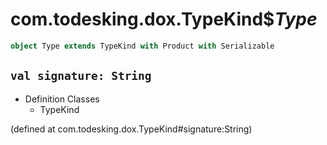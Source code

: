# com.todesking.dox.TypeKind$$Type$


```scala
object Type extends TypeKind with Product with Serializable
```


 `val signature: String`
-------------------------

* Definition Classes
  * TypeKind

(defined at com.todesking.dox.TypeKind#signature:String)

